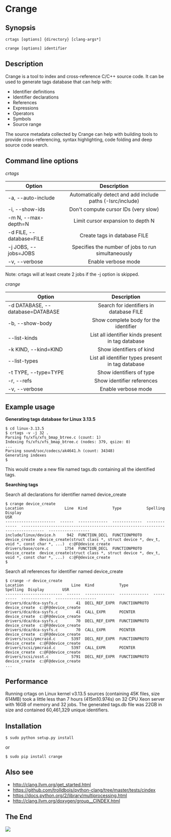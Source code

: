 Crange
======

Synopsis
--------
    crtags [options] {directory} [clang-args*]

    crange [options] identifier

Description
-----------
Crange is a tool to index and cross-reference C/C++ source code. It
can be used to generate tags database that can help with:

* Identifier definitions
* Identifier declarations
* References
* Expressions
* Operators
* Symbols
* Source range

The source metadata collected by Crange can help with building tools
to provide cross-referencing, syntax highlighting, code folding and
deep source code search.


Command line options
--------------------

*crtags*

| Option                  | Description                                               |
| ----------------------- |:---------------------------------------------------------:|
|-a, --auto-include       | Automatically detect and add include paths (-Isrc/include)|
|-i, --show-ids           | Don't compute cursor IDs (very slow)                      |
|-m N, --max-depth=N      | Limit cursor expansion to depth N                         |
|-d FILE, --database=FILE | Create tags in database FILE                              |
|-j JOBS, --jobs=JOBS     | Specifies the number of jobs to run simultaneously        |
|-v, --verbose            | Enable verbose mode                                       |

Note: crtags will at least create 2 jobs if the -j option is skipped.

*crange*

| Option                          | Description                                       |
| ------------------------------- |:-------------------------------------------------:|
|-d DATABASE, --database=DATABASE | Search for identifiers in database FILE           |
|-b, --show-body                  | Show complete body for the identifier             |
|--list-kinds                     | List all identifier kinds present in tag database |
|-k KIND, --kind=KIND             | Show identifiers of kind                          |
|--list-types                     | List all identifier types present in tag database |
|-t TYPE, --type=TYPE             | Show identifiers of type                          |
|-r, --refs                       | Show identifier references                        |
|-v, --verbose                    | Enable verbose mode                               |

Example usage
-------------
**Generating tags database for Linux 3.13.5**

    $ cd linux-3.13.5
    $ crtags -v -j 32 .
    Parsing fs/xfs/xfs_bmap_btree.c (count: 1)
    Indexing fs/xfs/xfs_bmap_btree.c (nodes: 379, qsize: 0)
    ...
    Parsing sound/soc/codecs/ak4641.h (count: 34348)
    Generating indexes
    $  

This would create a new file named tags.db containing all the
identified tags.

**Searching tags**

Search all declarations for identifier named device_create

    $ crange device_create
    Location                  Line  Kind           Type           Spelling       Display                                                                           USR
    ----------------------  ------  -------------  -------------  -------------  --------------------------------------------------------------------------------  ------------------
    include/linux/device.h     942  FUNCTION_DECL  FUNCTIONPROTO  device_create  device_create(struct class *, struct device *, dev_t, void *, const char *, ...)  c:@F@device_create
    drivers/base/core.c       1754  FUNCTION_DECL  FUNCTIONPROTO  device_create  device_create(struct class *, struct device *, dev_t, void *, const char *, ...)  c:@F@device_create
    $ 

Search all references for identifier named device_create

    $ crange -r device_create
    Location                     Line  Kind           Type             Spelling  Display        USR
    -------------------------  ------  -------------  -------------  ----------  -------------  ------------------
    drivers/dca/dca-sysfs.c        41  DECL_REF_EXPR  FUNCTIONPROTO              device_create  c:@F@device_create
    drivers/dca/dca-sysfs.c        41  CALL_EXPR      POINTER                    device_create  c:@F@device_create
    drivers/dca/dca-sysfs.c        70  DECL_REF_EXPR  FUNCTIONPROTO              device_create  c:@F@device_create
    drivers/dca/dca-sysfs.c        70  CALL_EXPR      POINTER                    device_create  c:@F@device_create
    drivers/scsi/pmcraid.c       5397  DECL_REF_EXPR  FUNCTIONPROTO              device_create  c:@F@device_create
    drivers/scsi/pmcraid.c       5397  CALL_EXPR      POINTER                    device_create  c:@F@device_create
    drivers/scsi/osst.c          5791  DECL_REF_EXPR  FUNCTIONPROTO              device_create  c:@F@device_create
    ...

Performance
-----------

Running crtags on Linux kernel v3.13.5 sources (containing 45K files,
size 614MB) took a little less than 7 hours (415m10.974s) on 32 CPU
Xeon server with 16GB of memory and 32 jobs. The generated tags.db
file was 22GB in size and contained 60,461,329 unique identifiers.

Installation
------------

    $ sudo python setup.py install

or

    $ sudo pip install crange


Also see
--------

* http://clang.llvm.org/get_started.html
* https://github.com/trolldbois/python-clang/tree/master/tests/cindex
* https://docs.python.org/2/library/multiprocessing.html
* http://clang.llvm.org/doxygen/group__CINDEX.html

The End
-------

![](http://imgs.xkcd.com/comics/standards.png)

